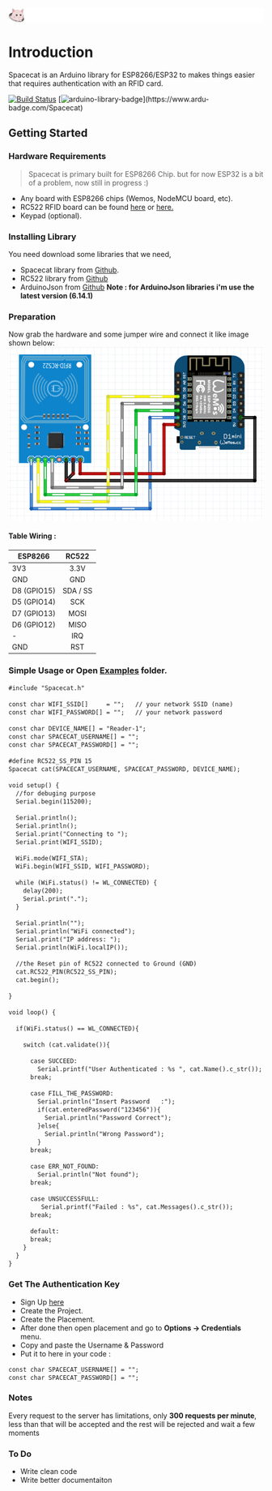 ![](https://github.com/AsyaSyarif/RFID-Spacecat/blob/master/header.jpg)
# Introduction
Spacecat is an Arduino library for ESP8266/ESP32 to makes things easier that requires authentication with an RFID card.

[![Build Status](https://travis-ci.org/AsyaSyarif/RFID-Spacecat.svg?branch=master)](https://travis-ci.org/AsyaSyarif/RFID-Spacecat)
[![arduino-library-badge](https://www.ardu-badge.com/badge/MyLibrary.svg?)](https://www.ardu-badge.com/Spacecat)
## Getting Started

### Hardware Requirements
>Spacecat is primary built for ESP8266 Chip. but for now ESP32 is a bit of a problem, now still in progress :)
- Any board with ESP8266 chips (Wemos, NodeMCU board, etc).
- RC522 RFID board can be found [here](https://www.aliexpress.com/wholesale?catId=0&initiative_id=SB_20200411031748&SearchText=rc522) or [here.](https://www.tokopedia.com/search?st=product&q=rc522)
- Keypad (optional).

### Installing Library
You need download some libraries that we need, 
- Spacecat library from [Github](https://github.com/AsyaSyarif/RFID-Spacecat). 
- RC522 library from [Github](https://github.com/miguelbalboa/rfid)
- ArduinoJson from [Github](https://github.com/bblanchon/ArduinoJson)
 **Note : for ArduinoJson libraries i'm use the latest version (6.14.1)**

### Preparation
Now grab the hardware and some jumper wire and connect it like image shown below:
![](https://github.com/AsyaSyarif/RFID-Spacecat/blob/master/circuits/basic.PNG)

#### Table Wiring : 
| ESP8266       | RC522         | 
| ------------- |:-------------:|
| 3V3      | 3.3V          | 
| GND     | GND           | 
| D8 (GPIO15) | SDA / SS      | 
| D5 (GPIO14) | SCK      | 
| D7 (GPIO13) | MOSI      | 
| D6 (GPIO12) | MISO      | 
| -| IRQ      | 
| GND | RST      | 

### Simple Usage or Open [Examples](https://github.com/AsyaSyarif/RFID-Spacecat/tree/master/examples) folder.
```
#include "Spacecat.h"

const char WIFI_SSID[]     = "";   // your network SSID (name) 
const char WIFI_PASSWORD[] = "";   // your network password

const char DEVICE_NAME[] = "Reader-1";
const char SPACECAT_USERNAME[] = "";
const char SPACECAT_PASSWORD[] = "";

#define RC522_SS_PIN 15
Spacecat cat(SPACECAT_USERNAME, SPACECAT_PASSWORD, DEVICE_NAME);

void setup() {
  //for debuging purpose
  Serial.begin(115200);

  Serial.println();
  Serial.println();
  Serial.print("Connecting to ");
  Serial.print(WIFI_SSID);

  WiFi.mode(WIFI_STA); 
  WiFi.begin(WIFI_SSID, WIFI_PASSWORD);

  while (WiFi.status() != WL_CONNECTED) {
    delay(200);
    Serial.print(".");
  }

  Serial.println("");
  Serial.println("WiFi connected");
  Serial.print("IP address: ");
  Serial.println(WiFi.localIP());
	
  //the Reset pin of RC522 connected to Ground (GND)
  cat.RC522_PIN(RC522_SS_PIN);
  cat.begin();

}

void loop() {
  
  if(WiFi.status() == WL_CONNECTED){
  
    switch (cat.validate()){      

      case SUCCEED:
        Serial.printf("User Authenticated : %s ", cat.Name().c_str());
      break;  

      case FILL_THE_PASSWORD:
        Serial.println("Insert Password   :");
        if(cat.enteredPassword("123456")){
          Serial.println("Password Correct");
        }else{  
          Serial.println("Wrong Password");
        }
      break;

      case ERR_NOT_FOUND:
        Serial.println("Not found");
      break;

      case UNSUCCESSFULL:
         Serial.printf("Failed : %s", cat.Messages().c_str());
      break;

      default:
      break;
    }
  }
}
```

### Get The Authentication Key
- Sign Up [here](https://rfid.asyarif.net/login)
- Create the Project.
- Create the Placement.
- After done then open placement  and go to **Options -> Credentials** menu.
- Copy and paste the Username & Password 
- Put it to here in your code :
```
const char SPACECAT_USERNAME[] = "";
const char SPACECAT_PASSWORD[] = "";
```

### Notes
 Every request to the server has limitations, only **300 requests per minute**, 
less than that will be accepted and the rest will be rejected and wait a few moments


### To Do
* Write clean code
* Write better documentaiton

